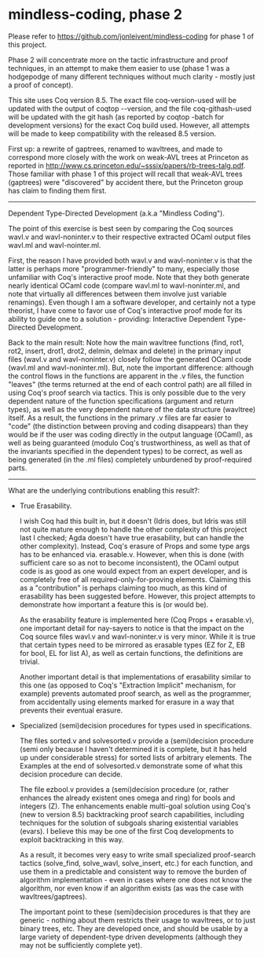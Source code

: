 
mindless-coding, phase 2
========================

Please refer to https://github.com/jonleivent/mindless-coding for phase 1 of
this project.

Phase 2 will concentrate more on the tactic infrastructure and proof
techniques, in an attempt to make them easier to use (phase 1 was a hodgepodge
of many different techniques without much clarity - mostly just a proof of
concept).

This site uses Coq version 8.5. The exact file coq-version-used will be
updated with the output of coqtop --version, and the file coq-githash-used
will be updated with the git hash (as reported by coqtop -batch for
development versions) for the exact Coq build used.  However, all attempts
will be made to keep compatibility with the released 8.5 version.

First up: a rewrite of gaptrees, renamed to wavltrees, and made to correspond
more closely with the work on weak-AVL trees at Princeton as reported in
http://www.cs.princeton.edu/~sssix/papers/rb-trees-talg.pdf.  Those familiar
with phase 1 of this project will recall that weak-AVL trees (gaptrees) were
"discovered" by accident there, but the Princeton group has claim to finding
them first.

------------------------------------------------------------------------

Dependent Type-Directed Development (a.k.a "Mindless Coding").

The point of this exercise is best seen by comparing the Coq sources wavl.v
and wavl-noninter.v to their respective extracted OCaml output files wavl.ml
and wavl-nointer.ml.

First, the reason I have provided both wavl.v and wavl-noninter.v is that the
latter is perhaps more "programmer-friendly" to many, especially those
unfamiliar with Coq's interactive proof mode.  Note that they both generate
nearly identical OCaml code (compare wavl.ml to wavl-noninter.ml, and note
that virtually all differences between them involve just variable renamings).
Even though I am a software developer, and certainly not a type theorist, I
have come to favor use of Coq's interactive proof mode for its ability to
guide one to a solution - providing: Interactive Dependent Type-Directed
Development.

Back to the main result: Note how the main wavltree functions (find, rot1,
rot2, insert, drot1, drot2, delmin, delmax and delete) in the primary input
files (wavl.v and wavl-noninter.v) closely follow the generated OCaml code
(wavl.ml and wavl-noninter.ml).  But, note the important difference: although
the control flows in the functions are apparent in the .v files, the function
"leaves" (the terms returned at the end of each control path) are all filled
in using Coq's proof search via tactics.  This is only possible due to the
very dependent nature of the function specifications (argument and return
types), as well as the very dependent nature of the data structure (wavltree)
itself.  As a result, the functions in the primary .v files are far easier to
"code" (the distinction between proving and coding disappears) than they would
be if the user was coding directly in the output language (OCaml), as well as
being guaranteed (modulo Coq's trustworthiness, as well as that of the
invariants specified in the dependent types) to be correct, as well as being
generated (in the .ml files) completely unburdened by proof-required parts.

------------------------------------------------------------------------

What are the underlying contributions enabling this result?:

* True Erasability.

  I wish Coq had this built in, but it doesn't (Idris does, but Idris was
  still not quite mature enough to handle the other complexity of this project
  last I checked; Agda doesn't have true erasability, but can handle the other
  complexity).  Instead, Coq's erasure of Props and some type args has to be
  enhanced via. erasable.v.  However, when this is done (with sufficient care
  so as not to become inconsistent), the OCaml output code is as good as one
  would expect from an expert developer, and is completely free of all
  required-only-for-proving elements.  Claiming this as a "contribution" is
  perhaps claiming too much, as this kind of erasability has been suggested
  before.  However, this project attempts to demonstrate how important a
  feature this is (or would be).

  As the erasability feature is implemented here (Coq Props + erasable.v), one
  important detail for nay-sayers to notice is that the impact on the Coq
  source files wavl.v and wavl-noninter.v is very minor.  While it is true
  that certain types need to be mirrored as erasable types (EZ for Z, EB for
  bool, EL for list A), as well as certain functions, the definitions are
  trivial.

  Another important detail is that implementations of erasability similar to
  this one (as opposed to Coq's "Extraction Implicit" mechanism, for example)
  prevents automated proof search, as well as the programmer, from
  accidentally using elements marked for erasure in a way that prevents their
  eventual erasure.

* Specialized (semi)decision procedures for types used in specifications.

  The files sorted.v and solvesorted.v provide a (semi)decision procedure
  (semi only because I haven't determined it is complete, but it has held up
  under considerable stress) for sorted lists of arbitrary elements.  The
  Examples at the end of solvesorted.v demonstrate some of what this decision
  procedure can decide.

  The file ezbool.v provides a (semi)decision procedure (or, rather enhances
  the already existent ones omega and ring) for bools and integers (Z).  The
  enhancements enable multi-goal solution using Coq's (new to version 8.5)
  backtracking proof search capabilities, including techniques for the
  solution of subgoals sharing existential variables (evars).  I believe this
  may be one of the first Coq developments to exploit backtracking in this
  way.

  As a result, it becomes very easy to write small specialized proof-search
  tactics (solve_find, solve_wavl, solve_insert, etc.) for each function, and
  use them in a predictable and consistent way to remove the burden of
  algorithm implementation - even in cases where one does not know the
  algorithm, nor even know if an algorithm exists (as was the case with
  wavltrees/gaptrees).

  The important point to these (semi)decision procedures is that they are
  generic - nothing about them restricts their usage to wavltrees, or to just
  binary trees, etc.  They are developed once, and should be usable by a large
  variety of dependent-type driven developments (although they may not be
  sufficiently complete yet).


